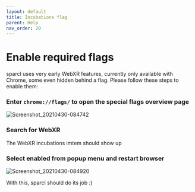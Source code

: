 ```yaml
---
layout: default
title: Incubations flag
parent: Help
nav_order: 20
---
```


# Enable required flags

sparcl uses very early WebXR features, currently only available with Chrome, some even hidden behind a flag. Please follow these steps to enable them:

### Enter `chrome://flags/` to open the special flags overview page

![Screenshot_20210430-084742](https://user-images.githubusercontent.com/231274/116659321-b8295280-a991-11eb-8cfe-7bcc66901c3f.png)

### Search for WebXR

The WebXR incubations imtem should show up

### Select enabled from popup menu and restart browser

![Screenshot_20210430-084920](https://user-images.githubusercontent.com/231274/116659293-aba4fa00-a991-11eb-860d-268fed516b00.png)

With this, sparcl should do its job :)
